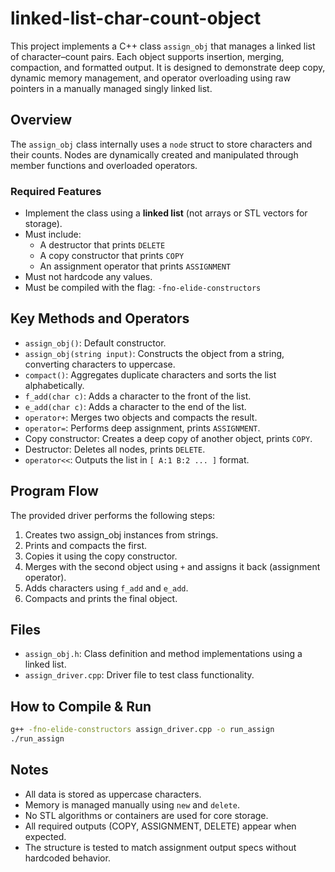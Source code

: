 # linked-list-char-count-object

This project implements a C++ class `assign_obj` that manages a linked list of character–count pairs. Each object supports insertion, merging, compaction, and formatted output. It is designed to demonstrate deep copy, dynamic memory management, and operator overloading using raw pointers in a manually managed singly linked list.

## Overview

The `assign_obj` class internally uses a `node` struct to store characters and their counts. Nodes are dynamically created and manipulated through member functions and overloaded operators.

### Required Features

- Implement the class using a **linked list** (not arrays or STL vectors for storage).
- Must include:
  - A destructor that prints `DELETE`
  - A copy constructor that prints `COPY`
  - An assignment operator that prints `ASSIGNMENT`
- Must not hardcode any values.
- Must be compiled with the flag: `-fno-elide-constructors`

## Key Methods and Operators

- `assign_obj()`: Default constructor.
- `assign_obj(string input)`: Constructs the object from a string, converting characters to uppercase.
- `compact()`: Aggregates duplicate characters and sorts the list alphabetically.
- `f_add(char c)`: Adds a character to the front of the list.
- `e_add(char c)`: Adds a character to the end of the list.
- `operator+`: Merges two objects and compacts the result.
- `operator=`: Performs deep assignment, prints `ASSIGNMENT`.
- Copy constructor: Creates a deep copy of another object, prints `COPY`.
- Destructor: Deletes all nodes, prints `DELETE`.
- `operator<<`: Outputs the list in `[ A:1 B:2 ... ]` format.

## Program Flow

The provided driver performs the following steps:
1. Creates two assign_obj instances from strings.
2. Prints and compacts the first.
3. Copies it using the copy constructor.
4. Merges with the second object using `+` and assigns it back (assignment operator).
5. Adds characters using `f_add` and `e_add`.
6. Compacts and prints the final object.

## Files

- `assign_obj.h`: Class definition and method implementations using a linked list.
- `assign_driver.cpp`: Driver file to test class functionality.

## How to Compile & Run

```bash
g++ -fno-elide-constructors assign_driver.cpp -o run_assign
./run_assign
```

## Notes

- All data is stored as uppercase characters.
- Memory is managed manually using `new` and `delete`.
- No STL algorithms or containers are used for core storage.
- All required outputs (COPY, ASSIGNMENT, DELETE) appear when expected.
- The structure is tested to match assignment output specs without hardcoded behavior.
